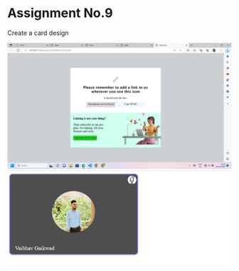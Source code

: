 # Assignment No.9 

Create a card design 

![screenshot](./Image/Screenshot%202023-08-06%20124439.png)
![screenshot](./Image/Screenshot%202023-08-06%20124419.png)
